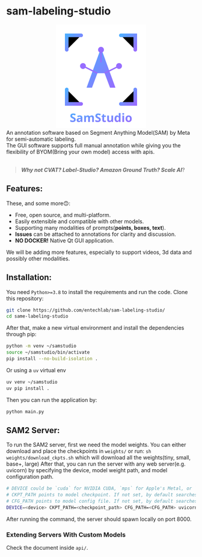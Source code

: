 # sam-labeling-studio

<div align="center">
  <img src="assets/samstudio.svg" />
</div>
An annotation software based on Segment Anything Model(SAM) by Meta for semi-automatic labeling. <br>
The GUI software supports full manual annotation while giving you the flexibility of BYOM(Bring your own model) access with apis. <br></br>

> **_Why not CVAT? Label-Studio? Amazon Ground Truth? Scale AI_**?

## Features:

These, and some more🙃:

- Free, open source, and multi-platform.
- Easily extensible and compatible with other models.
- Supporting many modalities of prompts(**points, boxes, text**).
- **Issues** can be attached to annotations for clarity and discussion.
- **NO DOCKER!** Native Qt GUI application.

We will be adding more features, especially to support videos, 3d data and possibly other modalities.

## Installation:

You need `Python>=3.8` to install the requirements and run the code. Clone this repository:

```bash
git clone https://github.com/entechlab/sam-labeling-studio/
cd same-labeling-studio
```

After that, make a new virtual environment and install the dependencies through pip:

```bash
python -m venv ~/samstudio
source ~/samstudio/bin/activate
pip install --no-build-isolation .
```

Or using a `uv` virtual env

```bash
uv venv ~/samstudio
uv pip install .
```

Then you can run the application by:

```bash
python main.py
```

## SAM2 Server:

To run the SAM2 server, first we need the model weights. You can either download and place the checkpoints in `weights/` or run:
`sh weights/download_ckpts.sh`
which will download all the weights(tiny, small, base+, large)
After that, you can run the server with any web server(e.g. uvicorn) by specifying the device, model weight path, and model configuration path.

```bash
# DEVICE could be `cuda` for NVIDIA CUDA, `mps` for Apple's Metal, or `cpu` for CPU.
# CKPT_PATH points to model checkpoint. If not set, by default searches for "weights/sam2.1_hiera_base_plus.pt"
# CFG_PATH points to model config file. If not set, by default searches for ""configs/sam2.1/sam2.1_hiera_b+.yaml""
DEVICE=<device> CKPT_PATH=<checkpoint_path> CFG_PATH=<CFG_PATH> uvicorn api.sam_handler:app --host 0.0.0.0 --port 8000
```

After running the command, the server should spawn locally on port 8000.

### Extending Servers With Custom Models

Check the document inside `api/`.

